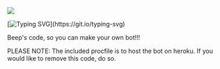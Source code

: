 <img src= "https://discord.com/assets/ff41b628a47ef3141164bfedb04fb220.png">

[![Typing SVG](https://readme-typing-svg.herokuapp.com?vCenter=true&lines=Beep's+Code%2C+All+Here.;Music%2C+humour%2C+and+so+much+more%2C+Unleashed;P.S.+Don't+forget+to+download+the+correct+dependancies!)](https://git.io/typing-svg)




<div align= "centre">
 Beep's code, so you can make your own bot!!!
</div>


PLEASE NOTE: The included procfile is to host the bot on heroku. If you would like to remove this code, do so.
